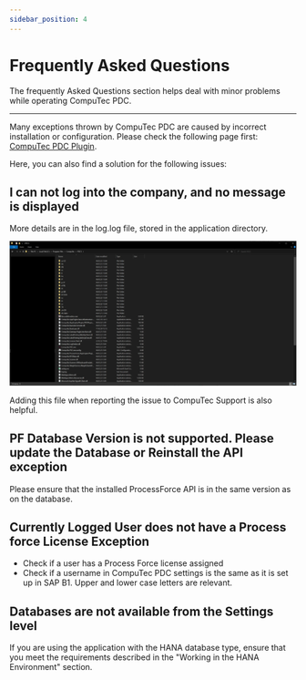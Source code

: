 ```yaml
---
sidebar_position: 4
---
```


# Frequently Asked Questions

The frequently Asked Questions section helps deal with minor problems while operating CompuTec PDC.

---

Many exceptions thrown by CompuTec PDC are caused by incorrect installation or configuration. Please check the following page first: [CompuTec PDC Plugin](/docs/appengine/plugins-user-guide/computec-pdc-plugin).

Here, you can also find a solution for the following issues:

## I can not log into the company, and no message is displayed

More details are in the log.log file, stored in the application directory.

![PDC Logs](./media/faq/pdc-logs.webp)

Adding this file when reporting the issue to CompuTec Support is also helpful.

## PF Database Version is not supported. Please update the Database or Reinstall the API exception

Please ensure that the installed ProcessForce API is in the same version as on the database.

## Currently Logged User does not have a Process force License Exception

- Check if a user has a Process Force license assigned
- Check if a username in CompuTec PDC settings is the same as it is set up in SAP B1. Upper and lower case letters are relevant.

## Databases are not available from the Settings level

If you are using the application with the HANA database type, ensure that you meet the requirements described in the "Working in the HANA Environment" section.
